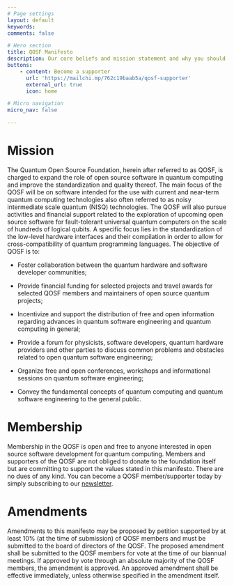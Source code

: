 ```yaml
---
# Page settings
layout: default
keywords:
comments: false

# Hero section
title: QOSF Manifesto
description: Our core beliefs and mission statement and why you should get excited about us.
buttons:
    - content: Become a supporter
      url: 'https://mailchi.mp/762c19baab5a/qosf-supporter'
      external_url: true
      icon: home

# Micro navigation
micro_nav: false

---
```


# Mission

The Quantum Open Source Foundation, herein after referred to as QOSF, is charged to expand the role of open source software in quantum computing and improve the standardization and quality thereof. The main focus of the QOSF will be on software intended for the use with current and near-term quantum computing technologies also often referred to as noisy intermediate scale quantum (NISQ) technologies. The QOSF will also pursue activities and financial support related to the exploration of upcoming open source software for fault-tolerant universal quantum computers on the scale of hundreds of logical qubits. A specific focus lies in the standardization of the low-level hardware interfaces and their compilation in order to allow for cross-compatibility of quantum programming languages. The objective of QOSF is to:

- Foster collaboration between the quantum hardware and software developer communities;

- Provide financial funding for selected projects and travel awards for selected QOSF members and maintainers of open source quantum projects;

- Incentivize and support the distribution of free and open information regarding advances in quantum software engineering and quantum computing in general;

- Provide a forum for physicists, software developers, quantum hardware providers and other parties to discuss common problems and obstacles related to open quantum software engineering;

- Organize free and open conferences, workshops and informational sessions on quantum software engineering;

- Convey the fundamental concepts of quantum computing and quantum software engineering to the general public.

# Membership

Membership in the QOSF is open and free to anyone interested in open source software development for quantum computing. Members and supporters of the QOSF are not obliged to donate to the foundation itself but are committing to support the values stated in this manifesto. There are no dues of any kind. You can become a QOSF member/supporter today by simply subscribing to our <a href="https://mailchi.mp/762c19baab5a/qosf-supporter">newsletter</a>.

# Amendments
Amendments to this manifesto may be proposed by petition supported by at least 10% (at the time of submission) of QOSF members and must be submitted to the board of directors of the QOSF. The proposed amendment shall be submitted to the QOSF members for vote at the time of our biannual meetings. If approved by vote through an absolute majority of the QOSF members, the amendment is approved. An approved amendment shall be effective immediately, unless otherwise specified in the amendment itself.
